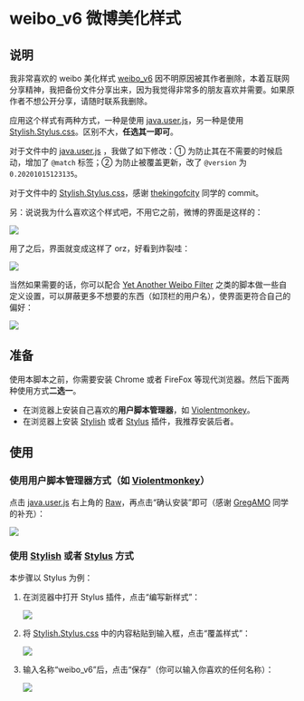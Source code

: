 # weibo_v6 微博美化样式

## 说明

我非常喜欢的 weibo 美化样式 [weibo_v6](https://userstyles.org/styles/106272/weibo-v6) 因不明原因被其作者删除，本着互联网分享精神，我把备份文件分享出来，因为我觉得非常多的朋友喜欢并需要。如果原作者不想公开分享，请随时联系我删除。

应用这个样式有两种方式，一种是使用 [java.user.js](https://github.com/XIJINIAN/weibo_v6/blob/master/java.user.js)，另一种是使用 [Stylish.Stylus.css](https://github.com/XIJINIAN/weibo_v6/blob/master/Stylish.Stylus.css)。区别不大，**任选其一即可**。

对于文件中的 [java.user.js](https://github.com/XIJINIAN/weibo_v6/blob/master/java.user.js) ，我做了如下修改：① 为防止其在不需要的时候启动，增加了 `@match` 标签；② 为防止被覆盖更新，改了 `@version` 为 `0.20201015123135`。

对于文件中的 [Stylish.Stylus.css](https://github.com/XIJINIAN/weibo_v6/blob/master/Stylish.Stylus.css)，感谢 [thekingofcity](https://github.com/thekingofcity) 同学的 commit。

另：说说我为什么喜欢这个样式吧，不用它之前，微博的界面是这样的：

![](https://i.loli.net/2019/01/17/5c40474a4d4ee.png)

用了之后，界面就变成这样了 orz，好看到炸裂哇：

![](https://i.loli.net/2019/01/17/5c4047a0904e6.png)

当然如果需要的话，你可以配合 [Yet Another Weibo Filter](https://tiansh.github.io/yawf/zh-cn.html) 之类的脚本做一些自定义设置，可以屏蔽更多不想要的东西（如顶栏的用户名），使界面更符合自己的偏好：

![](https://i.loli.net/2019/01/17/5c4048a069b09.png)

## 准备

使用本脚本之前，你需要安装 Chrome 或者 FireFox 等现代浏览器。然后下面两种使用方式**二选一**。

- 在浏览器上安装自己喜欢的**用户脚本管理器**，如 [Violentmonkey](https://violentmonkey.github.io/)。
- 在浏览器上安装 [Stylish](https://github.com/stylish-userstyles/stylish) 或者 [Stylus](https://github.com/openstyles/stylus) 插件，我推荐安装后者。

## 使用

### 使用用户脚本管理器方式（如  [Violentmonkey](https://violentmonkey.github.io/)）

点击  [java.user.js](https://github.com/XIJINIAN/weibo_v6/blob/master/java.user.js) 右上角的 [Raw](https://github.com/XIJINIAN/weibo_v6/raw/master/java.user.js)，再点击“确认安装”即可（感谢 [GregAMO](https://github.com/GregAMO) 同学的补充）：

![](https://i.loli.net/2019/01/19/5c42f00a7aa98.png)

### 使用 [Stylish](https://github.com/stylish-userstyles/stylish) 或者 [Stylus](https://github.com/openstyles/stylus) 方式

本步骤以 Stylus 为例：

1. 在浏览器中打开 Stylus 插件，点击“编写新样式”：

   ![](https://i.loli.net/2019/01/19/5c42f1d30d8b1.png)

2. 将 [Stylish.Stylus.css](https://github.com/XIJINIAN/weibo_v6/blob/master/Stylish.Stylus.css) 中的内容粘贴到输入框，点击“覆盖样式”：

   ![](https://i.loli.net/2019/01/19/5c42f2ba2594f.png)

3. 输入名称“weibo_v6”后，点击“保存”（你可以输入你喜欢的任何名称）：

   ![](https://i.loli.net/2019/01/19/5c42f38e982ef.png)

   